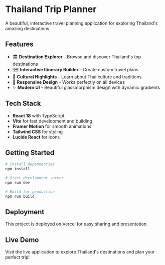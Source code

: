 # Thailand Trip Planner

A beautiful, interactive travel planning application for exploring Thailand's amazing destinations.

## Features

- 🏛️ **Destination Explorer** - Browse and discover Thailand's top destinations
- 🗺️ **Interactive Itinerary Builder** - Create custom travel plans
- 🎨 **Cultural Highlights** - Learn about Thai culture and traditions
- 📱 **Responsive Design** - Works perfectly on all devices
- ✨ **Modern UI** - Beautiful glassmorphism design with dynamic gradients

## Tech Stack

- **React 18** with TypeScript
- **Vite** for fast development and building
- **Framer Motion** for smooth animations
- **Tailwind CSS** for styling
- **Lucide React** for icons

## Getting Started

```bash
# Install dependencies
npm install

# Start development server
npm run dev

# Build for production
npm run build
```

## Deployment

This project is deployed on Vercel for easy sharing and presentation.

## Live Demo

Visit the live application to explore Thailand's destinations and plan your perfect trip!